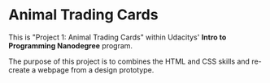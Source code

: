 # Animal Trading Cards

This is "Project 1: Animal Trading Cards" within Udacitys' **Intro to Programming Nanodegree** program.

The purpose of this project is to combines the HTML and CSS skills and re-create a webpage from a design prototype.
